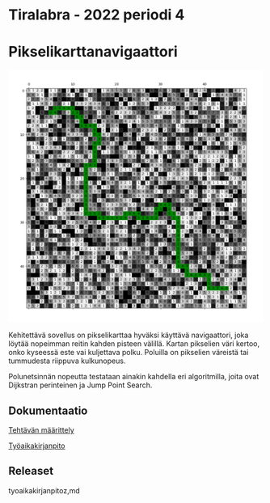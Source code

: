 # Tiralabra - 2022 periodi 4 

# Pikselikarttanavigaattori

<img src="dokumentaatio/png/reittikartta.png" width="750">

Kehitettävä sovellus on pikselikarttaa hyväksi käyttävä navigaattori, joka löytää nopeimman reitin kahden pisteen välillä.  Kartan pikselien väri kertoo, onko kyseessä este vai kuljettava polku.  Poluilla on pikselien väreistä tai tummudesta riippuva kulkunopeus.

Polunetsinnän nopeutta testataan ainakin kahdella eri algoritmilla, joita ovat Dijkstran perinteinen ja Jump Point Search.

## Dokumentaatio

[Tehtävän määrittely](https://github.com/lautanal/tiralabra/blob/master/dokumentaatio/maarittelydokumentti.md)

[Työaikakirjanpito](https://github.com/lautanal/tiralabra//blob/master/dokumentaatio/tyoaikakirjanpito.md)

## Releaset

tyoaikakirjanpitoz,md